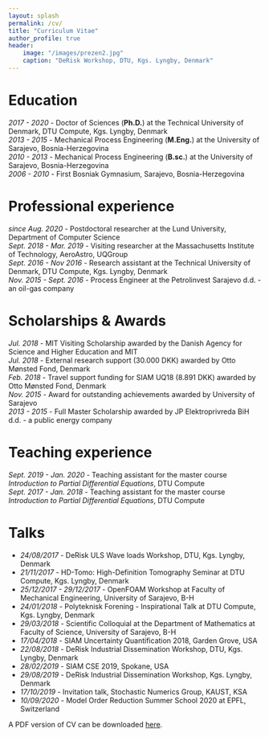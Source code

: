 ```yaml
---
layout: splash
permalink: /cv/
title: "Curriculum Vitae"
author_profile: true
header:
    image: "/images/prezen2.jpg"
    caption: "DeRisk Workshop, DTU, Kgs. Lyngby, Denmark"
---
```


# Education
*2017 - 2020* - Doctor of Sciences (**Ph.D.**) at the Technical University of Denmark, DTU Compute, Kgs. Lyngby, Denmark<br/>
*2013 - 2015* - Mechanical Process Engineering (**M.Eng.**) at the University of Sarajevo, Bosnia-Herzegovina<br/>
*2010 - 2013* - Mechanical Process Engineering (**B.sc.**) at the University of Sarajevo, Bosnia-Herzegovina<br/>
*2006 - 2010* - First Bosniak Gymnasium, Sarajevo, Bosnia-Herzegovina

# Professional experience
*since Aug. 2020* - Postdoctoral researcher at the Lund University, Department of Computer Science<br/>
*Sept. 2018 - Mar. 2019* - Visiting researcher at the Massachusetts Institute of Technology, AeroAstro, UQGroup<br/>
*Sept. 2016 - Nov 2016* - Research assistant at the Technical University of Denmark, DTU Compute, Kgs. Lyngby, Denmark<br/>
*Nov. 2015 - Sept. 2016* - Process Engineer at the Petrolinvest Sarajevo d.d. - an oil-gas company

# Scholarships & Awards
*Jul. 2018* - MIT Visiting Scholarship awarded by the Danish Agency for Science and Higher Education and MIT<br/>
*Jul. 2018* - External research support (30.000 DKK) awarded by Otto Mønsted Fond, Denmark<br/>
*Feb. 2018* - Travel support funding for SIAM UQ18 (8.891 DKK) awarded by Otto Mønsted Fond, Denmark<br/>
*Nov. 2015* - Award for outstanding achievements awarded by University of Sarajevo<br/>
*2013 - 2015* - Full Master Scholarship awarded by JP Elektroprivreda BiH d.d. - a public energy company<br/>

# Teaching experience
*Sept. 2019 - Jan. 2020* - Teaching assistant for the master course *Introduction to Partial Differential Equations*, DTU Compute<br/>
*Sept. 2017 - Jan. 2018* - Teaching assistant for the master course *Introduction to Partial Differential Equations*, DTU Compute

# Talks
* *24/08/2017* - DeRisk ULS Wave loads Workshop, DTU, Kgs. Lyngby, Denmark<br/>
* *21/11/2017* - HD-Tomo: High-Definition Tomography Seminar at DTU Compute, Kgs. Lyngby, Denmark<br/>
* *25/12/2017 - 29/12/2017* - OpenFOAM Workshop at Faculty of Mechanical Engineering, University of Sarajevo, B-H<br/>
* *24/01/2018* - Polyteknisk Forening - Inspirational Talk at DTU Compute, Kgs. Lyngby, Denmark<br/>
* *29/03/2018* - Scientific Colloquial at the Department of Mathematics at Faculty of Science, University of Sarajevo, B-H<br/>
* *17/04/2018* - SIAM Uncertainty Quantification 2018, Garden Grove, USA<br/>
* *22/08/2018* - DeRisk Industrial Dissemination Workshop, DTU, Kgs. Lyngby, Denmark<br/>
* *28/02/2019* - SIAM CSE 2019, Spokane, USA<br/>
* *29/08/2019* - DeRisk Industrial Dissemination Workshop, Kgs. Lyngby, Denmark<br/>
* *17/10/2019* - Invitation talk, Stochastic Numerics Group, KAUST, KSA<br/>
* *10/09/2020* - Model Order Reduction Summer School 2020 at EPFL, Switzerland<br/>


 <i class="fas fa-file-pdf"></i> A PDF version of CV can be downloaded [here](https://www.dropbox.com/s/gdhjz94zsuts3rk/CV_Kenan_Sehic.pdf?dl=0).